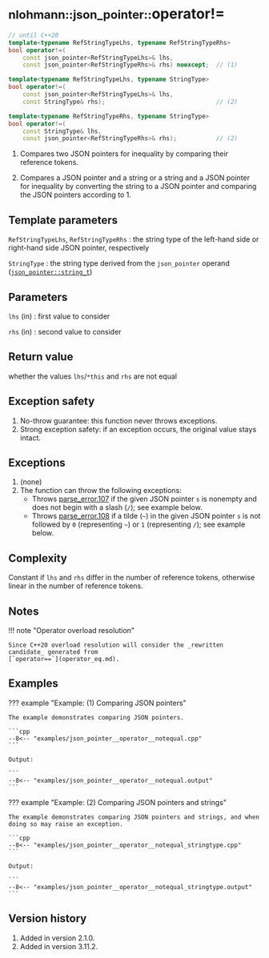 # <small>nlohmann::json_pointer::</small>operator!=

```cpp
// until C++20
template<typename RefStringTypeLhs, typename RefStringTypeRhs>
bool operator!=(
    const json_pointer<RefStringTypeLhs>& lhs,
    const json_pointer<RefStringTypeRhs>& rhs) noexcept;  // (1)

template<typename RefStringTypeLhs, typename StringType>
bool operator!=(
    const json_pointer<RefStringTypeLhs>& lhs,
    const StringType& rhs);                               // (2)

template<typename RefStringTypeRhs, typename StringType>
bool operator!=(
    const StringType& lhs,
    const json_pointer<RefStringTypeRhs>& rhs);           // (2)
```

1. Compares two JSON pointers for inequality by comparing their reference tokens.

2. Compares a JSON pointer and a string or a string and a JSON pointer for inequality by converting the string to a
   JSON pointer and comparing the JSON pointers according to 1.

## Template parameters

`RefStringTypeLhs`, `RefStringTypeRhs`
:   the string type of the left-hand side or right-hand side JSON pointer, respectively

`StringType`
:   the string type derived from the `json_pointer` operand ([`json_pointer::string_t`](string_t.md))

## Parameters

`lhs` (in)
:   first value to consider

`rhs` (in)
:   second value to consider

## Return value

whether the values `lhs`/`*this` and `rhs` are not equal

## Exception safety

1. No-throw guarantee: this function never throws exceptions.
2. Strong exception safety: if an exception occurs, the original value stays intact.

## Exceptions

1. (none)
2. The function can throw the following exceptions:
   - Throws [parse_error.107](../../home/exceptions.md#jsonexceptionparse_error107) if the given JSON pointer `s` is
     nonempty and does not begin with a slash (`/`); see example below.
   - Throws [parse_error.108](../../home/exceptions.md#jsonexceptionparse_error108) if a tilde (`~`) in the given JSON
     pointer `s` is not followed by `0` (representing `~`) or `1` (representing `/`); see example below.

## Complexity

Constant if `lhs` and `rhs` differ in the number of reference tokens, otherwise linear in the number of reference
tokens.

## Notes

!!! note "Operator overload resolution"

    Since C++20 overload resolution will consider the _rewritten candidate_ generated from
    [`operator==`](operator_eq.md).

## Examples

??? example "Example: (1) Comparing JSON pointers"

    The example demonstrates comparing JSON pointers.
        
    ```cpp
    --8<-- "examples/json_pointer__operator__notequal.cpp"
    ```
    
    Output:
    
    ```
    --8<-- "examples/json_pointer__operator__notequal.output"
    ```

??? example "Example: (2) Comparing JSON pointers and strings"

    The example demonstrates comparing JSON pointers and strings, and when doing so may raise an exception.
        
    ```cpp
    --8<-- "examples/json_pointer__operator__notequal_stringtype.cpp"
    ```
    
    Output:
    
    ```
    --8<-- "examples/json_pointer__operator__notequal_stringtype.output"
    ```

## Version history

1. Added in version 2.1.0.
2. Added in version 3.11.2.
